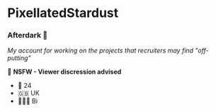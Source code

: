 # PixellatedStardust
### Afterdark 🌙
_My account for working on the projects that recruiters may find "off-putting"_

🔞 **NSFW - Viewer discression advised**

- 📆 24
- 🇬🇧 UK
- 🩷💜💙 Bi
